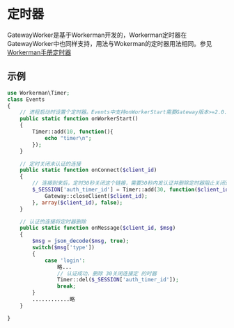 # 定时器
GatewayWorker是基于Workerman开发的，Workerman定时器在GatewayWorker中也同样支持，用法与Wokerman的定时器用法相同。参见[Workerman手册定时器](https://doc.workerman.net/timer/add.html)

## 示例

```php
use Workerman\Timer;
class Events
{
    // 进程启动时设置个定时器。Events中支持onWorkerStart需要Gateway版本>=2.0.4
    public static function onWorkerStart()
    {
        Timer::add(10, function(){
            echo "timer\n";
        });
    }

    // 定时关闭未认证的连接
    public static function onConnect($client_id)
    {
        // 连接到来后，定时30秒关闭这个链接，需要30秒内发认证并删除定时器阻止关闭连接的执行
        $_SESSION['auth_timer_id'] = Timer::add(30, function($client_id){
            Gateway::closeClient($client_id);
        }, array($client_id), false);
    }

    // 认证的连接将定时器删除
    public static function onMessage($client_id, $msg)
    {
        $msg = json_decode($msg, true);
        switch($msg['type'])
        {
            case 'login':
                略...
                // 认证成功，删除 30关闭连接定 的时器
                Timer::del($_SESSION['auth_timer_id']);
                break;
        }
        ............略
    }

}
```
